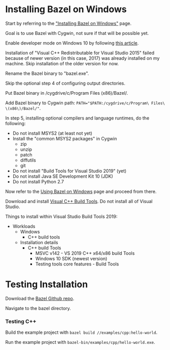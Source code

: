 # Installing Bazel on Windows

Start by referring to the ["Installing Bazel on Windows"](
    https://docs.bazel.build/versions/master/windows.html) page.

Goal is to use Bazel with Cygwin, not sure if that will be possible yet.

Enable developer mode on Windows 10 by following [this article](
    https://www.howtogeek.com/292914/WHAT-IS-DEVELOPER-MODE-IN-WINDOWS-10/).

Installation of "Visual C++ Redistributable for Visual Studio 2015" failed
because of newer version (in this case, 2017) was already installed on my
machine. Skip installation of the older version for now.

Rename the Bazel binary to "bazel.exe".

Skip the optional step 4 of configuring output directories.

Put Bazel binary in /cygdrive/c/Program Files (x86)/Bazel/.

Add Bazel binary to Cygwin path:
    `PATH="$PATH:/cygdrive/c/Program\ Files\ \(x86\)/Bazel/"`.

In step 5, installing optional compilers and language runtimes, do the
following:
* Do not install MSYS2 (at least not yet)
* Install the "common MSYS2 packages" in Cygwin
    * zip
    * unzip
    * patch
    * diffutils
    * git
* Do not install "Build Tools for Visual Studio 2019" (yet)
* Do not install Java SE Development Kit 10 (JDK)
* Do not install Python 2.7

Now refer to the [Using Bazel on Windows](
    https://docs.bazel.build/versions/master/windows.html) page and proceed
    from there.

Download and install [Visual C++ Build Tools](
    https://visualstudio.microsoft.com/downloads/#build-tools-for-visual-studio-2017).
    Do not install all of Visual Studio.

Things to install within Visual Studio Build Tools 2019:
* Workloads
    * Windows
        * C++ build tools
    * Installation details
        * C++ build Tools
            * MSVC v142 - VS 2019 C++ x64/x86 build Tools
            * Windows 10 SDK (newest version)
            * Testing tools core features - Build Tools


# Testing Installation

Download the [Bazel Github repo](https://github.com/bazelbuild/bazel.git).

Navigate to the bazel directory.

### Testing C++

Build the example project with `bazel build //examples/cpp:hello-world`.

Run the example project with `bazel-bin/examples/cpp/hello-world.exe`.
